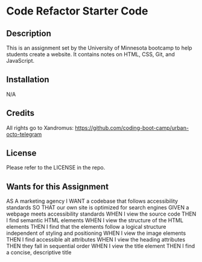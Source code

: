 # Code Refactor Starter Code

## Description

This is an assignment set by the University of Minnesota bootcamp to help students create a website. It contains notes on HTML, CSS, Git, and JavaScript.

## Installation

N/A

## Credits

All rights go to Xandromus: https://github.com/coding-boot-camp/urban-octo-telegram

## License

Please refer to the LICENSE in the repo.

## Wants for this Assignment

AS A marketing agency
I WANT a codebase that follows accessibility standards
SO THAT our own site is optimized for search engines
GIVEN a webpage meets accessibility standards
WHEN I view the source code
THEN I find semantic HTML elements
WHEN I view the structure of the HTML elements
THEN I find that the elements follow a logical structure independent of styling and positioning
WHEN I view the image elements
THEN I find accessible alt attributes
WHEN I view the heading attributes
THEN they fall in sequential order
WHEN I view the title element
THEN I find a concise, descriptive title
